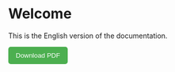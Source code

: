 # Welcome
This is the English version of the documentation.

<p>
  <a href="../../pdf/en/index.pdf" download>
    <button style="padding: 10px 15px; background-color: #4CAF50; color: white; border: none; border-radius: 5px; cursor: pointer;">
      Download PDF
    </button>
  </a>
</p>

